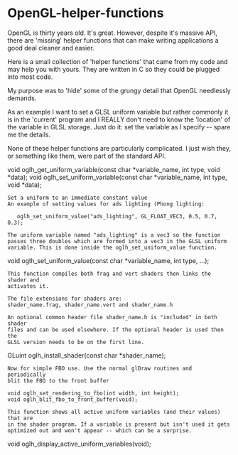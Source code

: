 # OpenGL-helper-functions

OpenGL is thirty years old. It's great. However, despite it's massive API, there 
are 'missing' helper functions that can make writing applications a good deal 
cleaner and easier.

Here is a small collection of 'helper functions' that came from my code and 
may help you with yours. They are written in C so they could be plugged into 
most code. 

My purpose was to 'hide' some of the grungy detail that OpenGL needlessly 
demands. 

As an example I want to set a GLSL uniform variable but rather commonly it is in 
the 'current' program and I REALLY don't need to know the 'location' of the 
variable in GLSL storage. Just do it: set the variable as I specify
 -- spare me the details.

None of these helper functions are particularly complicated. I just wish they, 
or something like them, were part of the standard API.

  void oglh_get_uniform_variable(const char *variable_name, int type, void *data);
  void oglh_set_uniform_variable(const char *variable_name, int type, void *data);

	Set a uniform to an immediate constant value
	An example of setting values for ads lighting (Phong lighting:
	
	   oglh_set_uniform_value("ads_lighting", GL_FLOAT_VEC3, 0.5, 0.7, 0.3);
	
	The uniform variable named "ads_lighting" is a vec3 so the function
	passes three doubles which are formed into a vec3 in the GLSL uniform 
	variable. This is done inside the oglh_set_uniform_value function.

   void oglh_set_uniform_value(const char *variable_name, int type, ...);

	This function compiles both frag and vert shaders then links the shader and 
	activates it.
	
	The file extensions for shaders are: 
	shader_name.frag, shader_name.vert and shader_name.h 
	
	An optional common header file shader_name.h is "included" in both shader 
	files and can be used elsewhere. If the optional header is used then the 
	GLSL version needs to be on the first line.

   GLuint oglh_install_shader(const char *shader_name);

	Now for simple FBO use. Use the normal glDraw routines and periodically
	blit the FBO to the front buffer

    void oglh_set_rendering_to_fbo(int width, int height);
    void oglh_blit_fbo_to_front_buffer(void);

	This function shows all active uniform variables (and their values) that are 
	in the shader program. If a variable is present but isn't used it gets 
	optimized out and won't appear -- which can be a surprise.
	
   void oglh_display_active_uniform_variables(void);

